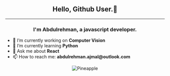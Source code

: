 <h2 align="center"> Hello, Github User.👋 </h2>
<hr/>
<h3 align="center">I'm Abdulrehman, a javascript developer. </h3>


 <ul>
  <li>🔭 I’m currently working on <strong>Computer Vision</strong></li>
  <li>🌱 I’m currently learning <strong>Python</strong></li>
  <li>💬 Ask me about <strong>React</strong></li>
  <li>📫 How to reach me: <strong>abdulrehman.ajmal@outlook.com </strong></li>
 </ul>


<center><img align="center" src="https://github-readme-stats.vercel.app/api/top-langs?username=Pineapple-1&show_icons=true&locale=en&layout=compact" alt="Pineapple" /></center>
